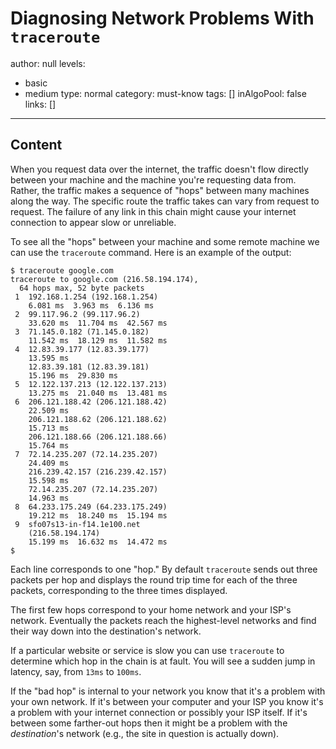 # Diagnosing Network Problems With `traceroute`
author: null
levels:
  - basic
  - medium
type: normal
category: must-know
tags: []
inAlgoPool: false
links: []

---
## Content

When you request data over the internet, the traffic doesn't flow directly between your machine and the machine you're requesting data from.  Rather, the traffic makes a sequence of "hops" between many machines along the way.  The specific route the traffic takes can vary from request to request.  The failure of any link in this chain might cause your internet connection to appear slow or unreliable.

To see all the "hops" between your machine and some remote machine we can use the `traceroute` command.  Here is an example of the output:

```console
$ traceroute google.com
traceroute to google.com (216.58.194.174), 
  64 hops max, 52 byte packets
 1  192.168.1.254 (192.168.1.254)
    6.081 ms  3.963 ms  6.136 ms
 2  99.117.96.2 (99.117.96.2)  
    33.620 ms  11.704 ms  42.567 ms
 3  71.145.0.182 (71.145.0.182)
    11.542 ms  18.129 ms  11.582 ms
 4  12.83.39.177 (12.83.39.177)
    13.595 ms
    12.83.39.181 (12.83.39.181)
    15.196 ms  29.830 ms
 5  12.122.137.213 (12.122.137.213)
    13.275 ms  21.040 ms  13.481 ms
 6  206.121.188.42 (206.121.188.42)
    22.509 ms
    206.121.188.62 (206.121.188.62)
    15.713 ms
    206.121.188.66 (206.121.188.66)
    15.764 ms
 7  72.14.235.207 (72.14.235.207)
    24.409 ms
    216.239.42.157 (216.239.42.157)
    15.598 ms
    72.14.235.207 (72.14.235.207)
    14.963 ms
 8  64.233.175.249 (64.233.175.249)
    19.212 ms  18.240 ms  15.194 ms
 9  sfo07s13-in-f14.1e100.net 
    (216.58.194.174)
    15.199 ms  16.632 ms  14.472 ms
$
```

Each line corresponds to one "hop."  By default `traceroute` sends out three packets per hop and displays the round trip time for each of the three packets, corresponding to the three times displayed.

The first few hops correspond to your home network and your ISP's network.  Eventually the packets reach the highest-level networks and find their way down into the destination's network.

If a particular website or service is slow you can use `traceroute` to determine which hop in the chain is at fault.  You will see a sudden jump in latency, say, from `13ms` to `100ms`.

If the "bad hop" is internal to your network you know that it's a problem with your own network.  If it's between your computer and your ISP you know it's a problem with your internet connection or possibly your ISP itself.  If it's between some farther-out hops then it might be a problem with the *destination*'s network (e.g., the site in question is actually down).
